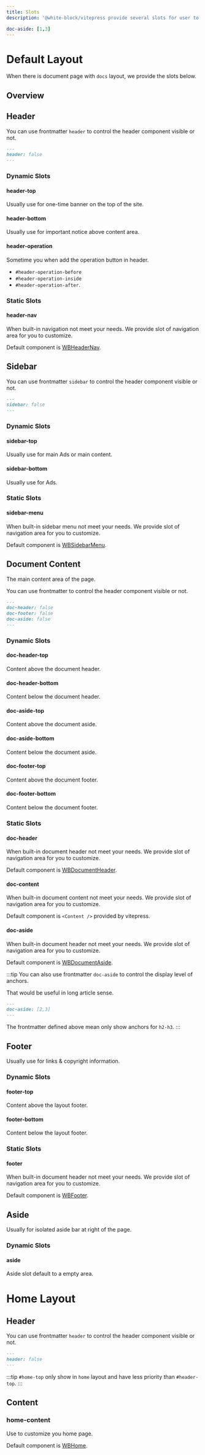 ```yaml
---
title: Slots
description: '@white-block/vitepress provide several slots for user to custom the theme.'

doc-aside: [1,3]
---
```


# Default Layout
When there is document page with `docs` layout, we provide the slots below.

## Overview
<script setup>
import SlotsOverview from '../../../.vitepress/theme/pages/packages/vitepress/Slots.vue'
import HeaderSlot from '../../../.vitepress/theme/pages/packages/vitepress/HeaderSlot.vue'
import SidebarSlot from '../../../.vitepress/theme/pages/packages/vitepress/SidebarSlot.vue'
import ContentSlot from '../../../.vitepress/theme/pages/packages/vitepress/ContentSlot.vue'
import HomeHeaderSlot from '../../../.vitepress/theme/pages/packages/vitepress/HomeHeaderSlot.vue'
</script>
<SlotsOverview />


## Header

You can use frontmatter `header` to control the header component visible or not.
```md
---
header: false
---
```

<HeaderSlot />

### Dynamic Slots

#### header-top
Usually use for one-time banner on the top of the site.

#### header-bottom
Usually use for important notice above content area.

#### header-operation

Sometime you when add the operation button in header. 
- `#header-operation-before`
- `#header-operation-inside`
- `#header-operation-after`. 

### Static Slots

#### header-nav

When built-in navigation not meet your needs. We provide slot of navigation area for you to customize.

Default component is [WBHeaderNav](./components#navigation).

## Sidebar

You can use frontmatter `sidebar` to control the header component visible or not.
```md
---
sidebar: false
---
```

<SidebarSlot />

### Dynamic Slots

#### sidebar-top
Usually use for main Ads or main content.

#### sidebar-bottom
Usually use for Ads.

### Static Slots

#### sidebar-menu

When built-in sidebar menu not meet your needs. We provide slot of navigation area for you to customize.

Default component is [WBSidebarMenu](./components#menu).

## Document Content

The main content area of the page.

You can use frontmatter to control the header component visible or not.
```md
---
doc-header: false
doc-footer: false
doc-aside: false
---
```

<ContentSlot />

### Dynamic Slots

#### doc-header-top
Content above the document header.

#### doc-header-bottom
Content below the document header.

#### doc-aside-top
Content above the document aside.

#### doc-aside-bottom
Content below the document aside.

#### doc-footer-top
Content above the document footer.

#### doc-footer-bottom
Content below the document footer.

### Static Slots

#### doc-header

When built-in document header not meet your needs. We provide slot of navigation area for you to customize.

Default component is [WBDocumentHeader](./components#document-header).

#### doc-content

When built-in document content not meet your needs. We provide slot of navigation area for you to customize.

Default component is `<Content />` provided by vitepress.


#### doc-aside

When built-in document header not meet your needs. We provide slot of navigation area for you to customize.

Default component is [WBDocumentAside](./components#document-aside).

:::tip
You can also use frontmatter `doc-aside` to control the display level of anchors. 

That would be useful in long article sense.
```md
---
doc-aside: [2,3]
---
```
The frontmatter defined above mean only show anchors for `h2-h3`.
:::

## Footer

Usually use for links & copyright information.

### Dynamic Slots

#### footer-top
Content above the layout footer.

#### footer-bottom
Content below the layout footer.

### Static Slots

#### footer

When built-in document header not meet your needs. We provide slot of navigation area for you to customize.

Default component is [WBFooter](./components#footer).

## Aside
Usually for isolated aside bar at right of the page.

### Dynamic Slots

#### aside
Aside slot default to a empty area.


# Home Layout

## Header

You can use frontmatter `header` to control the header component visible or not.
```md
---
header: false
---
```
<HomeHeaderSlot />

:::tip
`#home-top` only show in `home` layout and have less priority than `#header-top`.
:::

## Content

### home-content
Use to customize you home page.

Default component is [WBHome](./components#home).
